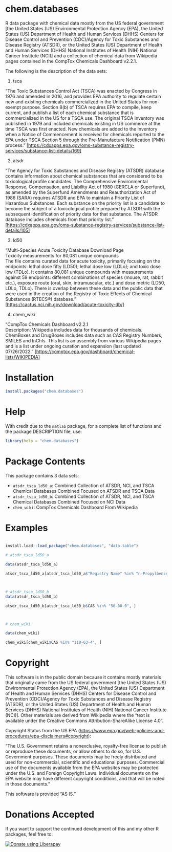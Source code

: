 # chem.databases

R data package with chemical data mostly from the US federal government [the United States (US) Environmental Protection Agency (EPA), the United States (US) Department of Health and Human Services (DHHS) Centers for Disease Control and Prevention (CDC)/Agency for Toxic Substances and Disease Registry (ATSDR), or the United States (US) Department of Health and Human Services (DHHS) National Institutes of Health (NIH) National Cancer Institute (NCI)] and a collection of chemical data from Wikipedia pages contained in the CompTox Chemicals Dashboard v2.2.1.  

The following is the description of the data sets:  

1) tsca

&ldquo;The Toxic Substances Control Act (TSCA) was enacted by Congress in 1976 and amended in 2016, and provides EPA authority to regulate certain new and existing chemicals commercialized in the United States for non-exempt purpose. Section 8(b) of TSCA requires EPA to compile, keep current, and publish a list of each chemical substance that is commercialized in the US for a TSCA use. The original TSCA Inventory was published in 1979 and included chemicals existing in US commerce at the time TSCA was first enacted. New chemicals are added to the Inventory when a Notice of Commencement is received for chemicals reported to the EPA under TSCA Section 5 through the Pre-Manufacture Notification (PMN) process.&rdquo; [https://cdxapps.epa.gov/oms-substance-registry-services/substance-list-details/169]  

2) atsdr

&ldquo;The Agency for Toxic Substances and Disease Registry (ATSDR) database contains information about chemical substances that are considered to be toxicological profile candidates. The Comprehensive Environmental Response, Compensation, and Liability Act of 1980 (CERCLA or Superfund), as amended by the Superfund Amendments and Reauthorization Act of 1986 (SARA) requires ATSDR and EPA to maintain a Priority List of Hazardous Substances. Each substance on the priority list is a candidate to become the subject of a toxicological profile prepared by ATSDR with the subsequent identification of priority data for that substance. The ATSDR database includes chemicals from that priority list.&rdquo; [https://cdxapps.epa.gov/oms-substance-registry-services/substance-list-details/105]  

3) ld50

&ldquo;Multi-Species Acute Toxicity Database Download Page  
Toxicity measurements for 80,081 unique compounds  
The file contains curated data for acute toxicity, primarily focusing on the endpoints: lethal dose fifty (LD50); lethal dose low (LDLo); and toxic dose low (TDLo). It contains 80,081 unique compounds with measurements against 59 endpoints: different combinations of species (mouse, rat, rabbit etc.), exposure route (oral, skin, intramuscular, etc.) and dose metric (LD50, LDLo, TDLo). There is overlap between these data and the public data that were used in the creation of the Registry of Toxic Effects of Chemical Substances (RTECS®) database.&rdquo; [https://cactus.nci.nih.gov/download/acute-toxicity-db/]  

4) chem_wiki

&ldquo;CompTox Chemicals Dashboard v2.2.1  
Description: Wikipedia includes data for thousands of chemicals. ChemBoxes and DrugBoxes includes data such as CAS Registry Numbers, SMILES and InChIs. This list is an assembly from various Wikipedia pages and is a list under ongoing curation and expansion (last updated 07/26/2022.&rdquo; [https://comptox.epa.gov/dashboard/chemical-lists/WIKIPEDIA]  



# Installation

```R
install.packages("chem.databases")
```


# Help

With credit due to the `matlab` package, for a complete list of functions and the package DESCRIPTION file, use:  

```R
library(help = "chem.databases")
```



# Package Contents

This package contains 3 data sets:

* `atsdr_tsca_ld50_a`: Combined Collection of ATSDR, NCI, and TSCA Chemical Databases Combined Focused on ATSDR and TSCA Data
* `atsdr_tsca_ld50_b`: Combined Collection of ATSDR, NCI, and TSCA Chemical Databases Combined Focused on NCI Data
* `chem_wiki`: CompTox Chemicals Dashboard From Wikipedia



# Examples

```R

install.load::load_package("chem.databases", "data.table")

# atsdr_tsca_ld50_a

data(atsdr_tsca_ld50_a)

atsdr_tsca_ld50_a[atsdr_tsca_ld50_a$"Registry Name" %in% "n-Propylbenzene", ]



# atsdr_tsca_ld50_b
data(atsdr_tsca_ld50_b)

atsdr_tsca_ld50_b[atsdr_tsca_ld50_b$CAS %in% "50-00-0", ]



# chem_wiki

data(chem_wiki)

chem_wiki[chem_wiki$CAS %in% "110-63-4", ]

```


# Copyright

This software is in the public domain because it contains mostly materials that originally came from the US federal government [the United States (US) Environmental Protection Agency (EPA), the United States (US) Department of Health and Human Services (DHHS) Centers for Disease Control and Prevention (CDC)/Agency for Toxic Substances and Disease Registry (ATSDR), or the United States (US) Department of Health and Human Services (DHHS) National Institutes of Health (NIH) National Cancer Institute (NCI)]. Other materials are derived from Wikipedia where the &ldquo;text is available under the Creative Commons Attribution-ShareAlike License 4.0&rdquo;.  

Copyright Status from the US EPA (https://www.epa.gov/web-policies-and-procedures/epa-disclaimers#copyright):  

&ldquo;The U.S. Government retains a nonexclusive, royalty-free license to publish or reproduce these documents, or allow others to do so, for U.S. Government purposes. These documents may be freely distributed and used for non-commercial, scientific and educational purposes. Commercial use of the documents available from the EPA websites may be protected under the U.S. and Foreign Copyright Laws. Individual documents on the EPA website may have different copyright conditions, and that will be noted in those documents.&rdquo;  

This software is provided &ldquo;AS IS.&rdquo;  



# Donations Accepted

If you want to support the continued development of this and my other R packages, feel free to:  

<p><script src="https://liberapay.com/iaembry/widgets/button.js"></script>
<noscript><a href="https://liberapay.com/iaembry/donate"><img alt="Donate using Liberapay" src="https://liberapay.com/assets/widgets/donate.svg"></a></noscript></p>
